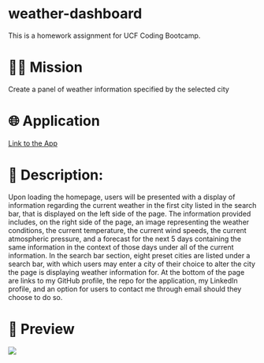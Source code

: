# weather-dashboard
This is a homework assignment for UCF Coding Bootcamp.
<h1>👨‍💻 Mission</h1>
<p>Create a panel of weather information specified by the selected city</p>

<h1>🌐 Application</h1>
<p><a href="https://pr1me-e1gh7.github.io/weather-dashboard/">Link to the App</a></p>

<h1>💭 Description:</h1>
<p> Upon loading the homepage, users will be presented with a display of information regarding the current weather in the first city listed in the search bar, that is displayed on the left side of the page. The information provided includes, on the right side of the page, an image representing the weather conditions, the current temperature, the current wind speeds, the current atmospheric pressure, and a forecast for the next 5 days containing the same information in the context of those days under all of the current information. In the search bar section, eight preset cities are listed under a search bar, with which users may enter a city of their choice to alter the city the page is displaying weather information for. At the bottom of the page are links to my GitHub profile, the repo for the application, my LinkedIn profile, and an option for users to contact me through email should they choose to do so.</p>

<h1>🎨 Preview</h1>
<img src="/assets/images/weather-dashboard-preview.gif"/>